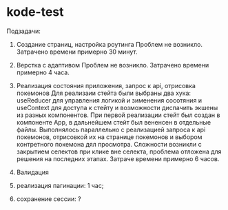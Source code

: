 # kode-test
Подзадачи:
1. Создание страниц, настройка роутинга
  Проблем не возникло. 
  Затрачено времени примерно 30 минут.

2. Верстка с адаптивом
  Проблем не возникло.
  Затрачено времени примерно 4 часа.


3. Реализация состояния приложения, запрос к api, отрисовка покемонов
  Для реализаии стейта были выбраны два хука: useReducer для управления логикой и зименения сосотяния и 
  useContext для доступа к стейту и возможности диспачить экшены из разных компонентов. При первой реализации 
  стейт был создан в компоненте App, в дальнейшем стейт был вененсен в отдельные файлы. Выполнялось параллельно с 
  реализацией запроса к api покемонов, отрисовкой их на странице покемонов и выбором контретного покемона дял просмотра.
  Сложности возникли с закрытием селектов при клике вне селекта, проблема отложена для решения на последних этапах.
  Затраче времени примерно 6 часов.

4. Валидация
  
7. реализация пагинации: 1 час;
8. сохранение сессии: ?